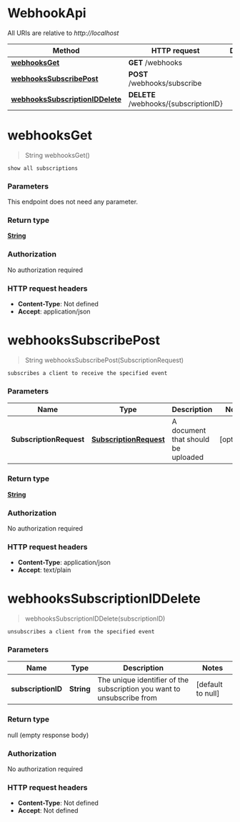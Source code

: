 # WebhookApi

All URIs are relative to *http://localhost*

Method | HTTP request | Description
------------- | ------------- | -------------
[**webhooksGet**](WebhookApi.md#webhooksGet) | **GET** /webhooks | 
[**webhooksSubscribePost**](WebhookApi.md#webhooksSubscribePost) | **POST** /webhooks/subscribe | 
[**webhooksSubscriptionIDDelete**](WebhookApi.md#webhooksSubscriptionIDDelete) | **DELETE** /webhooks/{subscriptionID} | 


<a name="webhooksGet"></a>
# **webhooksGet**
> String webhooksGet()



    show all subscriptions

### Parameters
This endpoint does not need any parameter.

### Return type

[**String**](../Models/string.md)

### Authorization

No authorization required

### HTTP request headers

- **Content-Type**: Not defined
- **Accept**: application/json

<a name="webhooksSubscribePost"></a>
# **webhooksSubscribePost**
> String webhooksSubscribePost(SubscriptionRequest)



    subscribes a client to receive the specified event

### Parameters

Name | Type | Description  | Notes
------------- | ------------- | ------------- | -------------
 **SubscriptionRequest** | [**SubscriptionRequest**](../Models/SubscriptionRequest.md)| A document that should be uploaded | [optional]

### Return type

[**String**](../Models/string.md)

### Authorization

No authorization required

### HTTP request headers

- **Content-Type**: application/json
- **Accept**: text/plain

<a name="webhooksSubscriptionIDDelete"></a>
# **webhooksSubscriptionIDDelete**
> webhooksSubscriptionIDDelete(subscriptionID)



    unsubscribes a client from the specified event

### Parameters

Name | Type | Description  | Notes
------------- | ------------- | ------------- | -------------
 **subscriptionID** | **String**| The unique identifier of the subscription you want to unsubscribe from | [default to null]

### Return type

null (empty response body)

### Authorization

No authorization required

### HTTP request headers

- **Content-Type**: Not defined
- **Accept**: Not defined

